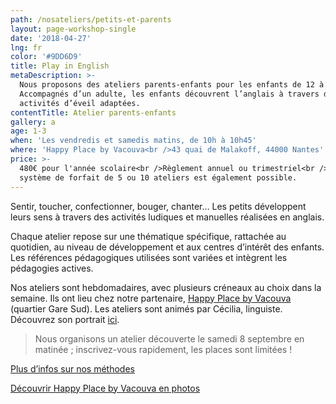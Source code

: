 ```yaml
---
path: /nosateliers/petits-et-parents
layout: page-workshop-single
date: '2018-04-27'
lng: fr
color: '#9DD6D9'
title: Play in English
metaDescription: >-
  Nous proposons des ateliers parents-enfants pour les enfants de 12 à 36 mois.
  Accompagnés d’un adulte, les enfants découvrent l’anglais à travers des
  activités d’éveil adaptées.
contentTitle: Atelier parents-enfants
gallery: a
age: 1-3
when: 'Les vendredis et samedis matins, de 10h à 10h45'
where: 'Happy Place by Vacouva<br />43 quai de Malakoff, 44000 Nantes'
price: >-
  480€ pour l'année scolaire<br />Règlement annuel ou trimestriel<br />Un
  système de forfait de 5 ou 10 ateliers est également possible.
---
```

Sentir, toucher, confectionner, bouger, chanter… Les petits développent leurs sens à travers des activités ludiques et manuelles réalisées en anglais.

Chaque atelier repose sur une thématique spécifique, rattachée au quotidien, au niveau de développement et aux centres d’intérêt des enfants. Les références pédagogiques utilisées sont variées et intègrent les pédagogies actives. 

Nos ateliers sont hebdomadaires, avec plusieurs créneaux au choix dans la semaine. Ils ont lieu chez notre partenaire, [Happy Place by Vacouva](https://www.google.fr/maps/place/Vacouva/@47.2146419,-1.5433538,17z/data=!3m1!4b1!4m5!3m4!1s0x4805eeb8399276c5:0xe54ac076a5ce2080!8m2!3d47.2146419!4d-1.5411651) (quartier Gare Sud). Les ateliers sont animés par Cécilia, linguiste. Découvrez son portrait [ici](/equipe#team).

> Nous organisons un atelier découverte le samedi 8 septembre en matinée ; inscrivez-vous rapidement, les places sont limitées !

[Plus d’infos sur nos méthodes](/pedagogie)

[Découvrir Happy Place by Vacouva en photos](/nosateliers#vacouva)
